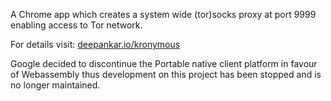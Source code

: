 A Chrome app which creates a system wide (tor)socks proxy at port 9999 enabling access to Tor network.

For details visit: [deepankar.io/kronymous](https://deepankar.io/kronymous)  

Google decided to discontinue the Portable native client platform in favour of Webassembly thus development on this project has been stopped and is no longer maintained.
